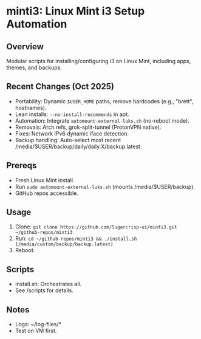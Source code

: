 # minti3: Linux Mint i3 Setup Automation

## Overview
Modular scripts for installing/configuring i3 on Linux Mint, including apps, themes, and backups.

## Recent Changes (Oct 2025)
- Portability: Dynamic `$USER_HOME` paths, remove hardcodes (e.g., "brett", hostnames).
- Lean installs: `--no-install-recommends` in apt.
- Automation: Integrate `automount-external-luks.sh` (no-reboot mode).
- Removals: Arch refs, grok-split-tunnel (ProtonVPN native).
- Fixes: Network IPv6 dynamic iface detection.
- Backup handling: Auto-select most recent /media/$USER/backup/daily/daily.X/backup.latest.

## Prereqs
- Fresh Linux Mint install.
- Run `sudo automount-external-luks.sh` (mounts /media/$USER/backup).
- GitHub repos accessible.

## Usage
1. Clone: `git clone https://github.com/Sugarcrisp-ui/minti3.git ~/github-repos/minti3`
2. Run: `cd ~/github-repos/minti3 && ./install.sh [/media/custom/backup/backup.latest]`
3. Reboot.

## Scripts
- install.sh: Orchestrates all.
- See /scripts for details.

## Notes
- Logs: ~/log-files/*
- Test on VM first.
